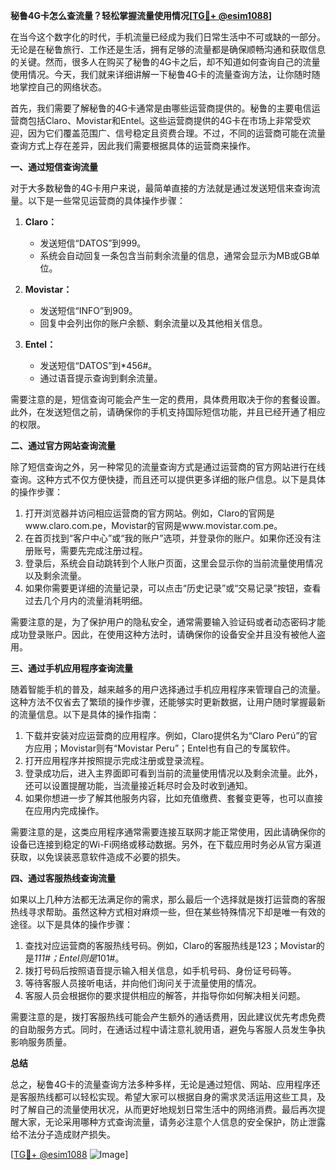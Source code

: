 **秘鲁4G卡怎么查流量？轻松掌握流量使用情况[[TG💪+ @esim1088](https://t.me/s/esim1088)]**

在当今这个数字化的时代，手机流量已经成为我们日常生活中不可或缺的一部分。无论是在秘鲁旅行、工作还是生活，拥有足够的流量都是确保顺畅沟通和获取信息的关键。然而，很多人在购买了秘鲁的4G卡之后，却不知道如何查询自己的流量使用情况。今天，我们就来详细讲解一下秘鲁4G卡的流量查询方法，让你随时随地掌控自己的网络状态。

首先，我们需要了解秘鲁的4G卡通常是由哪些运营商提供的。秘鲁的主要电信运营商包括Claro、Movistar和Entel。这些运营商提供的4G卡在市场上非常受欢迎，因为它们覆盖范围广、信号稳定且资费合理。不过，不同的运营商可能在流量查询方式上存在差异，因此我们需要根据具体的运营商来操作。

**一、通过短信查询流量**

对于大多数秘鲁的4G卡用户来说，最简单直接的方法就是通过发送短信来查询流量。以下是一些常见运营商的具体操作步骤：

1. **Claro：**
   - 发送短信“DATOS”到999。
   - 系统会自动回复一条包含当前剩余流量的信息，通常会显示为MB或GB单位。
   
2. **Movistar：**
   - 发送短信“INFO”到909。
   - 回复中会列出你的账户余额、剩余流量以及其他相关信息。

3. **Entel：**
   - 发送短信“DATOS”到*456#。
   - 通过语音提示查询到剩余流量。

需要注意的是，短信查询可能会产生一定的费用，具体费用取决于你的套餐设置。此外，在发送短信之前，请确保你的手机支持国际短信功能，并且已经开通了相应的权限。

**二、通过官方网站查询流量**

除了短信查询之外，另一种常见的流量查询方式是通过运营商的官方网站进行在线查询。这种方式不仅方便快捷，而且还可以提供更多详细的账户信息。以下是具体的操作步骤：

1. 打开浏览器并访问相应运营商的官方网站。例如，Claro的官网是www.claro.com.pe，Movistar的官网是www.movistar.com.pe。
2. 在首页找到“客户中心”或“我的账户”选项，并登录你的账户。如果你还没有注册账号，需要先完成注册过程。
3. 登录后，系统会自动跳转到个人账户页面，这里会显示你的当前流量使用情况以及剩余流量。
4. 如果你需要更详细的流量记录，可以点击“历史记录”或“交易记录”按钮，查看过去几个月内的流量消耗明细。

需要注意的是，为了保护用户的隐私安全，通常需要输入验证码或者动态密码才能成功登录账户。因此，在使用这种方法时，请确保你的设备安全并且没有被他人盗用。

**三、通过手机应用程序查询流量**

随着智能手机的普及，越来越多的用户选择通过手机应用程序来管理自己的流量。这种方法不仅省去了繁琐的操作步骤，还能够实时更新数据，让用户随时掌握最新的流量信息。以下是具体的操作指南：

1. 下载并安装对应运营商的应用程序。例如，Claro提供名为“Claro Perú”的官方应用；Movistar则有“Movistar Peru”；Entel也有自己的专属软件。
2. 打开应用程序并按照提示完成注册或登录流程。
3. 登录成功后，进入主界面即可看到当前的流量使用情况以及剩余流量。此外，还可以设置提醒功能，当流量接近耗尽时会及时收到通知。
4. 如果你想进一步了解其他服务内容，比如充值缴费、套餐变更等，也可以直接在应用内完成操作。

需要注意的是，这类应用程序通常需要连接互联网才能正常使用，因此请确保你的设备已连接到稳定的Wi-Fi网络或移动数据。另外，在下载应用时务必从官方渠道获取，以免误装恶意软件造成不必要的损失。

**四、通过客服热线查询流量**

如果以上几种方法都无法满足你的需求，那么最后一个选择就是拨打运营商的客服热线寻求帮助。虽然这种方式相对麻烦一些，但在某些特殊情况下却是唯一有效的途径。以下是具体的操作步骤：

1. 查找对应运营商的客服热线号码。例如，Claro的客服热线是123；Movistar的是*111#；Entel则是*101#。
2. 拨打号码后按照语音提示输入相关信息，如手机号码、身份证号码等。
3. 等待客服人员接听电话，并向他们询问关于流量使用的情况。
4. 客服人员会根据你的要求提供相应的解答，并指导你如何解决相关问题。

需要注意的是，拨打客服热线可能会产生额外的通话费用，因此建议优先考虑免费的自助服务方式。同时，在通话过程中请注意礼貌用语，避免与客服人员发生争执影响服务质量。

**总结**

总之，秘鲁4G卡的流量查询方法多种多样，无论是通过短信、网站、应用程序还是客服热线都可以轻松实现。希望大家可以根据自身的需求灵活运用这些工具，及时了解自己的流量使用状况，从而更好地规划日常生活中的网络消费。最后再次提醒大家，无论采用哪种方式查询流量，请务必注意个人信息的安全保护，防止泄露给不法分子造成财产损失。

[[TG💪+ @esim1088](https://t.me/s/esim1088) ![Image](https://i.postimg.cc/4NQfJmqS/Snipaste-2025-05-13-00-14-12.png)]